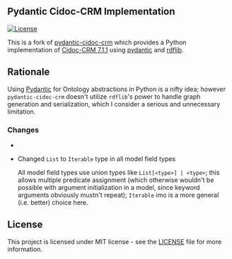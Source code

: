 ## Pydantic Cidoc-CRM Implementation
[![License](https://img.shields.io/github/license/jonasengelmann/pydantic-cidoc-crm)](LICENSE)

This is a fork of [pydantic-cidoc-crm](https://github.com/jonasengelmann/pydantic-cidoc-crm) which provides a Python implementation of [Cidoc-CRM 7.1.1](https://doi.org/10.26225/FDZH-X261) using [pydantic](https://pydantic-docs.helpmanual.io/) and [rdflib](https://rdflib.readthedocs.io/).

## Rationale

Using [Pydantic](https://docs.pydantic.dev/latest/) for Ontology abstractions in Python is a nifty idea; however `pydantic-cidoc-crm` doesn't utilize `rdflib`'s power to handle graph generation and serialization, which I consider a serious and unnecessary limitation.

### Changes

* 
* Changed `List` to `Iterable` type in all model field types

	All model field types use union types like `List[<type>] | <type>`; this allows multiple predicate assignment (which otherwise wouldn't be possible with argument initialization in a model, since keyword arguments obviously mustn't repeat); `Iterable` imo is a more general (i.e. better) choice here.

## License

This project is licensed under MIT license - see the [LICENSE](LICENSE) file for more information.
